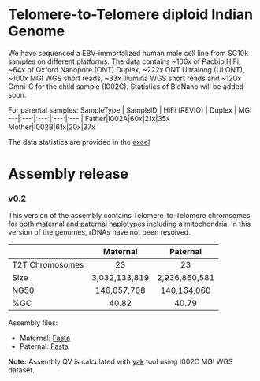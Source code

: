 # Telomere-to-Telomere diploid Indian Genome 
We have sequenced a EBV-immortalized human male cell line from SG10k samples on different platforms. The data contains ~106x of Pacbio HiFi, ~64x of Oxford Nanopore (ONT) Duplex, ~222x ONT Ultralong (ULONT), ~100x MGI WGS short reads, ~33x Illumina WGS short reads and ~120x Omni-C for the child sample (I002C). Statistics of BioNano will be added soon.

For parental samples:
SampleType | SampleID | HiFi (REVIO) | Duplex | MGI
---|:---:|:---:|:---:|:---:|
Father|I002A|60x|21x|35x
Mother|I002B|61x|20x|37x

The data statistics are provided in the [excel]()

# Assembly release
### v0.2
This version of the assembly contains Telomere-to-Telomere chromsomes for both maternal and paternal haplotypes including a mitochondria. In this version of the genomes, rDNAs have not been resolved. 

 &nbsp;|Maternal|Paternal
---|:---:|:---:
T2T Chromosomes|23|23
Size|3,032,133,819|2,936,860,581
NG50|146,057,708|140,164,060
%GC|40.82|40.79

Assembly files: 
- Maternal: [Fasta]()
- Paternal: [Fasta]()

**Note:** Assembly QV is calculated with [yak](https://github.com/lh3/yak) tool using I002C MGI WGS dataset. 
